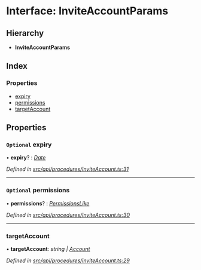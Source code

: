 # Interface: InviteAccountParams

## Hierarchy

* **InviteAccountParams**

## Index

### Properties

* [expiry](inviteaccountparams.md#optional-expiry)
* [permissions](inviteaccountparams.md#optional-permissions)
* [targetAccount](inviteaccountparams.md#targetaccount)

## Properties

### `Optional` expiry

• **expiry**? : *[Date](../enums/transactionargumenttype.md#date)*

*Defined in [src/api/procedures/inviteAccount.ts:31](https://github.com/PolymathNetwork/polymesh-sdk/blob/31a16a34/src/api/procedures/inviteAccount.ts#L31)*

___

### `Optional` permissions

• **permissions**? : *[PermissionsLike](../globals.md#permissionslike)*

*Defined in [src/api/procedures/inviteAccount.ts:30](https://github.com/PolymathNetwork/polymesh-sdk/blob/31a16a34/src/api/procedures/inviteAccount.ts#L30)*

___

###  targetAccount

• **targetAccount**: *string | [Account](../classes/account.md)*

*Defined in [src/api/procedures/inviteAccount.ts:29](https://github.com/PolymathNetwork/polymesh-sdk/blob/31a16a34/src/api/procedures/inviteAccount.ts#L29)*
